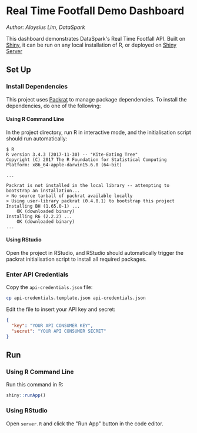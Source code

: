 # Real Time Footfall Demo Dashboard

*Author: Aloysius Lim, DataSpark*

This dashboard demonstrates DataSpark's Real Time Footfall API. Built on [Shiny](https://shiny.rstudio.com/), it can be run on any local installation of R, or deployed on [Shiny Server](https://www.rstudio.com/products/shiny/shiny-server/)

## Set Up

### Install Dependencies

This project uses [Packrat](https://rstudio.github.io/packrat/) to manage package dependencies. To install the dependencies, do one of the following:

#### Using R Command Line

In the project directory, run R in interactive mode, and the initialisation script should run automatically:

```
$ R
R version 3.4.3 (2017-11-30) -- "Kite-Eating Tree"
Copyright (C) 2017 The R Foundation for Statistical Computing
Platform: x86_64-apple-darwin15.6.0 (64-bit)

...

Packrat is not installed in the local library -- attempting to bootstrap an installation...
> No source tarball of packrat available locally
> Using user-library packrat (0.4.8.1) to bootstrap this project
Installing BH (1.65.0-1) ... 
	OK (downloaded binary)
Installing R6 (2.2.2) ... 
	OK (downloaded binary)
...
```

#### Using RStudio

Open the project in RStudio, and RStudio should automatically trigger the packrat initialisation script to install all required packages.

### Enter API Credentials

Copy the `api-credentials.json` file:

```bash
cp api-credentials.template.json api-credentials.json
```

Edit the file to insert your API key and secret:

```json
{
  "key": "YOUR API CONSUMER KEY",
  "secret": "YOUR API CONSUMER SECRET"
}
```

## Run

### Using R Command Line

Run this command in R:

```r
shiny::runApp()
```

### Using RStudio

Open `server.R` and click the "Run App" button in the code editor.
